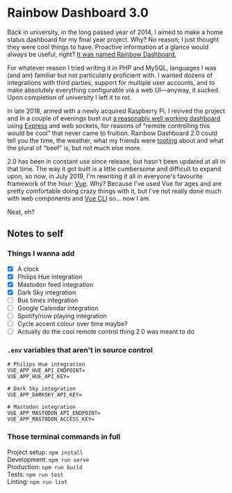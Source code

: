 # Rainbow Dashboard 3.0

Back in university, in the long passed year of 2014, I aimed to make a home status dashboard for my final year project. Why? No reason; I just thought they were cool things to have. Proactive information at a glance would always be useful, right? [It was named Rainbow Dashboard.](https://twitter.com/kimpegasus/status/440861771537342464)

For whatever reason I tried writing it in PHP and MySQL, languages I was (and am) familiar but not particularly proficient with. I wanted dozens of integrations with third parties, support for multiple user accounts, and to make absolutely everything configurable via a web UI—anyway, it sucked. Upon completion of university I left it to rot.

In late 2018, armed with a newly acquired Raspberry Pi, I revived the project and in a couple of evenings bust out [a reasonably well working dashboard](https://github.com/querkmachine/dashboard/tree/develop) using [Express](https://expressjs.com/) and web sockets, for reasons of "remote controlling this would be cool" that never came to fruition. Rainbow Dashboard 2.0 could tell you the time, the weather, what my friends were [tooting](https://joinmastodon.org/) about and what the plural of "beef" is, but not much else more. 

2.0 has been in constant use since release, but hasn't been updated at all in that time. The way it got built is a little cumbersome and difficult to expand upon, so now, in July 2019, I'm rewriting it all in everyone's favourite framework of the hour: [Vue](https://vuejs.org/). Why? Because I've used Vue for ages and are pretty comfortable doing crazy things with it, but I've not really done much with web components and [Vue CLI](http://cli.vuejs.org/) so... now I am.

Neat, eh?

## Notes to self

### Things I wanna add

- [x] A clock
- [x] Philips Hue integration
- [x] Mastodon feed integration
- [x] Dark Sky integration
- [ ] Bus times integration
- [ ] Google Calendar integration
- [ ] Spotify/now playing integration
- [ ] Cycle accent colour over time maybe?
- [ ] Actually do the cool remote control thing 2.0 was meant to do

### `.env` variables that aren't in source control

```
# Philips Hue integration
VUE_APP_HUE_API_ENDPOINT=
VUE_APP_HUE_API_KEY=

# Dark Sky integration
VUE_APP_DARKSKY_API_KEY=

# Mastodon integration
VUE_APP_MASTODON_API_ENDPOINT=
VUE_APP_MASTODON_ACCESS_KEY=
```

### Those terminal commands in full

Project setup: `npm install`\
Development: `npm run serve`\
Production: `npm run build`\
Tests: `npm run test`\
Linting: `npm run lint`
